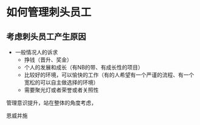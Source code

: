 # 如何管理刺头员工
## 考虑刺头员工产生原因
- 一般情况人的诉求
  - 挣钱（晋升、奖金） 
  - 个人的发展和成长（有NB的带、有成长性的项目） 
  - 比较好的环境，可以愉快的工作（有的人希望有一个严谨的流程、有一个宽松的可以自主做选择的环境） 
  - 需要聚光灯或者荣誉或者关照性

管理意识提升，站在整体的角度考虑，

恩威并施